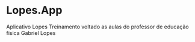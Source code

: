 # Lopes.App
Aplicativo Lopes Treinamento voltado as aulas do professor de educação fisica Gabriel Lopes
